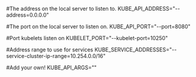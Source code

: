 #The address on the local server to listen to.
KUBE_API_ADDRESS="--address=0.0.0.0"

#The port on the local server to listen on.
KUBE_API_PORT="--port=8080"

#Port kubelets listen on
KUBELET_PORT="--kubelet-port=10250"

#Address range to use for services
KUBE_SERVICE_ADDRESSES="--service-cluster-ip-range=10.254.0.0/16"

#Add your own!
KUBE_API_ARGS=""



